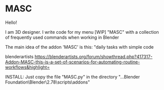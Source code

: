 # MASC

Hello!

I am 3D designer.
I write code for my menu [WIP] "MASC" with a collection of frequently used commands when working in Blender

The main idea of the addon 'MASC' is this:
"daily tasks with simple code

blenderartists https://blenderartists.org/forum/showthread.php?417317-Addon-MASC-this-is-a-set-of-scenarios-for-automating-routine-workflows&highlight=

INSTALL:
Just copy the file "MASC.py" in the directory "...Blender Foundation\Blender\2.78\scripts\addons"

